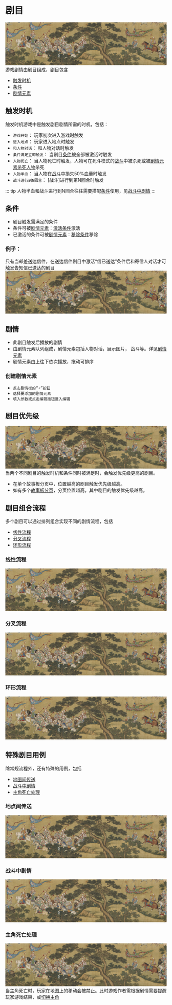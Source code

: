 # 剧目
![剧目](../../assets/t.jpg)
游戏剧情由剧目组成，剧目包含
- [触发时机](#触发时机)
- [条件](#条件)
- [剧情元素](./act-element.html)

## 触发时机
触发时机游戏中是触发剧目剧情所需的时机，包括：
- `游戏开始`： 玩家初次进入游戏时触发
- `进入地点`： 玩家进入地点时触发
- `和人物对话`： 和人物对话时触发
- `条件满足立即触发`： 当剧目[条件](#条件)被全部被激活时触发
- `人物死亡`： 当人物死亡时触发，人物可在死斗模式的[战斗](./combat.html)中被杀死或被[剧情元素](./act-element.html)[杀死人物](./act-element.html#杀死人物)杀死
- `人物半血`： 当人物在[战斗](./combat.html)中损失50%血量时触发
- `战斗进行到N回合`： [战斗]进行到第N回合时触发

::: tip
人物半血和战斗进行到N回合往往需要搭配[条件](#条件)使用，见[战斗中剧情](#战斗中剧情)
:::

## 条件
- 剧目触发需满足的条件
- 条件可被[剧情元素](./act-element.html)：[激活条件](./act-element.html#激活条件)激活
- 已激活的条件可被[剧情元素](./act-element.html)：[移除条件](./act-element.html#激活条件)移除

### 例子：
只有当邮差送达信件，在送达信件剧目中激活“信已送达”条件后和寄信人对话才可触发告知信已送达的剧目
![例子](../../assets/t.jpg)


## 剧情
- 此剧目触发后播放的剧情
- 由剧情元素队列组成，剧情元素包括人物对话，展示图片， 战斗等。详见[剧情元素](./act-element.html)
- 剧情元素由上往下依次播放，拖动可排序

### 创建剧情元素
- `点击剧情栏的“+”按钮`
- `选择要添加的剧情元素`
- `填入参数或点击编辑按钮进入编辑`

## 剧目优先级
![剧目优先级](../../assets/t.jpg)
当两个不同剧目的触发时机和条件同时被满足时，会触发优先级更高的剧目。
- 在单个故事板分页中，位置越高的剧目触发优先级越高。
- 如有多个[故事板分页](./storyboard.html#故事板分页)，分页位置越高，其中剧目的触发优先级越高。

## 剧目组合流程
多个剧目可以通过排列组合实现不同的剧情流程，包括
- [线性流程](#线性流程)
- [分叉流程](#分叉流程)
- [环形流程](#环形流程)

### 线性流程
![线性流程](../../assets/t.jpg)

### 分叉流程
![分叉流程](../../assets/t.jpg)

### 环形流程
![环形流程](../../assets/t.jpg)

## 特殊剧目用例
除常规流程外，还有特殊的用例，包括
- [地图间传送](#地图间传送)
- [战斗中剧情](#战斗中剧情)
- [主角死亡处理](#主角死亡处理)

### 地点间传送
![地点间传送](../../assets/t.jpg)

### 战斗中剧情
![战斗中剧情](../../assets/t.jpg)

### 主角死亡处理
![主角死亡处理](../../assets/t.jpg)
当主角死亡时，玩家在地图上的移动会被禁止。此时游戏作者需根据剧情需要提醒玩家游戏结束，或[切换主角](./act-element.html#切换主角)